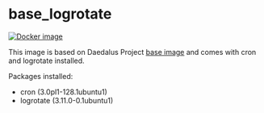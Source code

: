 # base_logrotate

[![Docker image](https://img.shields.io/badge/docker-latest-blue.svg)](https://hub.docker.com/r/daedalusproject/base_logrotate)

This image is based on Daedalus Project [base image](/base) and comes with cron and logrotate installed.

Packages installed:

 * cron (3.0pl1-128.1ubuntu1)
 * logrotate (3.11.0-0.1ubuntu1)
